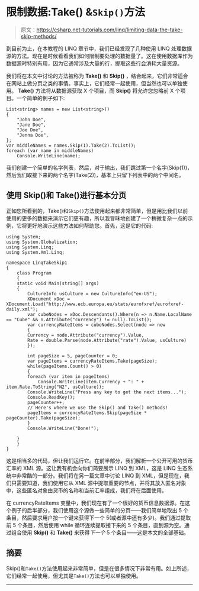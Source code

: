 # 限制数据:Take() &`Skip()`方法

> 原文：<https://csharp.net-tutorials.com/linq/limiting-data-the-take-skip-methods/>

到目前为止，在本教程的 LINQ 章节中，我们已经发现了几种使用 LINQ 处理数据源的方法。现在是时候看看我们如何限制要处理的数据量了。这在使用数据库作为数据源时特别有用，因为它通常涉及大量的行，提取这些行会消耗大量资源。

我们将在本文中讨论的方法被称为 **Take()** 和 **Skip()** ，结合起来，它们非常适合在网站上做分页之类的事情。事实上，它们经常一起使用，但当然也可以单独使用。 **Take()** 方法将从数据源获取 X 个项目，而 **Skip()** 将允许您忽略前 X 个项目。一个简单的例子如下:

```
List<string> names = new List<string>()
{
    "John Doe",
    "Jane Doe",
    "Joe Doe",
    "Jenna Doe",
};
var middleNames = names.Skip(1).Take(2).ToList();
foreach (var name in middleNames)
    Console.WriteLine(name);
```

我们创建一个简单的名字列表，然后，对于输出，我们跳过第一个名字(Skip(1))，然后我们取接下来的两个名字(Take(2))，基本上只留下列表中的两个中间名。

## 使用 Skip()和 Take()进行基本分页

正如您所看到的，Take()和`Skip()`方法使用起来都非常简单，但是用比我们以前使用的更多的数据来演示它们更有趣，所以我冒昧地创建了一个稍微复杂一点的示例，它将更好地演示这些方法如何帮助您。首先，这是它的代码:

<input type="hidden" name="IL_IN_ARTICLE">

```
using System;
using System.Globalization;
using System.Linq;
using System.Xml.Linq;

namespace LinqTakeSkip1
{
    class Program
    {
    static void Main(string[] args)
    {
        CultureInfo usCulture = new CultureInfo("en-US");
        XDocument xDoc = XDocument.Load("http://www.ecb.europa.eu/stats/eurofxref/eurofxref-daily.xml");
        var cubeNodes = xDoc.Descendants().Where(n => n.Name.LocalName == "Cube" && n.Attribute("currency") != null).ToList();
        var currencyRateItems = cubeNodes.Select(node => new
        {
        Currency = node.Attribute("currency").Value,
        Rate = double.Parse(node.Attribute("rate").Value, usCulture)
        });

        int pageSize = 5, pageCounter = 0;
        var pageItems = currencyRateItems.Take(pageSize);
        while(pageItems.Count() > 0)
        {
        foreach (var item in pageItems)
            Console.WriteLine(item.Currency + ": " + item.Rate.ToString("N2", usCulture));
        Console.WriteLine("Press any key to get the next items...");
        Console.ReadKey();
        pageCounter++;
        // Here's where we use the Skip() and Take() methods!
        pageItems = currencyRateItems.Skip(pageSize * pageCounter).Take(pageSize);
        }
        Console.WriteLine("Done!");

    }
    }
}
```

这是相当多的代码，但让我们运行它。在前半部分，我们解析一个公开可用的货币汇率的 XML 源。这让我有机会向你们简要展示 LINQ 到 XML，这是 LINQ 生态系统中非常酷的一部分。我们将在另一篇文章中讨论 LINQ 到 XML，但是现在，我们只需要知道，我们使用它从 XML 源中提取重要的节点，并将其放入匿名对象中，这些匿名对象由货币的名称和当前汇率组成，我们将在后面使用。

在 currencyRateItems 变量中，我们现在有了一个很好的货币信息数据源。在这个例子的后半部分，我们使用这个源做一些简单的分页——我们简单地取出 5 个条目，然后要求用户按一个键来获得下一个 5(或者源中还有多少)。我们通过提取前 5 个条目，然后使用 while 循环连续提取接下来的 5 个条目，直到源为空。通过组合使用 **Skip()** 和 **Take()** 来获得*下一个* 5 个条目——这是本文的全部基础。

## 摘要

Skip()和`Take()`方法使用起来非常简单，但是在很多情况下非常有用。如上所述，它们经常一起使用，但尤其是`Take()`方法也可以单独使用。

* * *